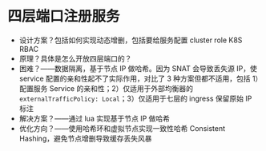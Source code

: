 # 四层端口注册服务

- 设计方案？包括如何实现动态增删，包括要给服务配置 cluster role K8S RBAC
- 原理？具体是怎么开放四层端口的？
- 困难？——数据隔离，基于节点 IP 做哈希。因为 SNAT 会导致丢失源 IP，使 service 配置的亲和性起不了实际作用，对比了 3 种方案但都不适用，包括 1）配置服务 Service 的亲和性；2）仅适用于外部均衡器的 `externalTrafficPolicy: Local`；3）仅适用于七层的 ingress 保留原始 IP 标注
- 解决方案？——通过 lua 实现基于节点 IP 做哈希
- 优化方向？——使用哈希环和虚拟节点实现一致性哈希 Consistent Hashing，避免节点增删导致缓存丢失风暴
